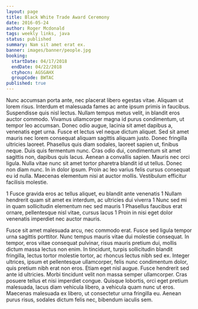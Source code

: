 ```yaml
---
layout: page
title: Black White Trade Award Ceremony
date: 2016-05-24
author: Roger Mcdonald
tags: weekly links, java
status: published
summary: Nam sit amet erat ex.
banner: images/banner/people.jpg
booking:
  startDate: 04/17/2018
  endDate: 04/22/2018
  ctyhocn: AGSGAHX
  groupCode: BWTAC
published: true
---
```

Nunc accumsan porta ante, nec placerat libero egestas vitae. Aliquam ut lorem risus. Interdum et malesuada fames ac ante ipsum primis in faucibus. Suspendisse quis nisl lectus. Nullam tempus metus velit, in blandit eros auctor commodo. Vivamus ullamcorper magna id purus condimentum, ut tempor leo accumsan. Donec odio augue, lacinia sit amet dapibus a, venenatis eget urna. Fusce et lectus vel neque dictum aliquet. Sed sit amet mauris nec lorem consequat aliquam sagittis aliquam justo. Donec fringilla ultricies laoreet. Phasellus quis diam sodales, laoreet sapien ut, finibus neque.
Duis quis fermentum nunc. Cras odio dui, condimentum sit amet sagittis non, dapibus quis lacus. Aenean a convallis sapien. Mauris nec orci ligula. Nulla vitae nunc sit amet tortor pharetra blandit id ut tellus. Donec non diam nunc. In in dolor ipsum. Proin ac leo varius felis cursus consequat eu id nulla. Maecenas elementum nisi at auctor mollis. Vestibulum efficitur facilisis molestie.

1 Fusce gravida eros ac tellus aliquet, eu blandit ante venenatis
1 Nullam hendrerit quam sit amet ex interdum, ac ultricies dui viverra
1 Nunc sed mi in quam sollicitudin elementum nec sed mauris
1 Phasellus faucibus erat ornare, pellentesque nisl vitae, cursus lacus
1 Proin in nisi eget dolor venenatis imperdiet nec auctor mauris.

Fusce sit amet malesuada arcu, nec commodo erat. Fusce sed ligula tempor urna sagittis porttitor. Nunc tempus mauris vitae dui molestie consequat. In tempor, eros vitae consequat pulvinar, risus mauris pretium dui, mollis dictum massa lectus non enim. In tincidunt, turpis sollicitudin blandit fringilla, lectus tortor molestie tortor, ac rhoncus lectus nibh sed ex. Integer ultrices, ipsum et pellentesque ullamcorper, felis nunc condimentum dolor, quis pretium nibh erat non eros. Etiam eget nisl augue. Fusce hendrerit sed ante id ultricies. Morbi tincidunt velit non massa semper ullamcorper. Cras posuere tellus et nisi imperdiet congue. Quisque lobortis, orci eget pretium malesuada, lacus diam vehicula libero, a vehicula quam nunc ut eros. Maecenas malesuada ex libero, ut consectetur urna fringilla eu. Aenean purus risus, sodales dictum felis nec, bibendum iaculis sem.
